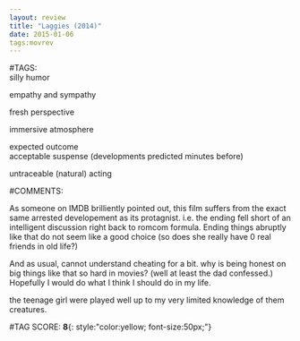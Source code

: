```yaml
---  
layout: review  
title: "Laggies (2014)"  
date: 2015-01-06  
tags:movrev  
---  
```

  
#TAGS:  
silly humor  
  
empathy and sympathy  
  
fresh perspective  
  
immersive atmosphere  
  
expected outcome  
acceptable suspense (developments predicted minutes before)  
  
untraceable (natural) acting  
  
#COMMENTS:  
  
As someone on IMDB brilliently pointed out, this film suffers from the exact same arrested developement as its protagnist. i.e. the ending fell short of an intelligent discussion right back to romcom formula. Ending things abruptly like that do not seem like a good choice (so does she really have 0 real friends in old life?)  
  
And as usual, cannot understand cheating for a bit. why is being honest on big things like that so hard in movies? (well at least the dad confessed.) Hopefully I would do what I think I should do in my life.  
  
the teenage girl were played well up to my very limited knowledge of them creatures.  
  
  
  
  
  
#TAG SCORE: **8**{: style:"color:yellow; font-size:50px;"}  
